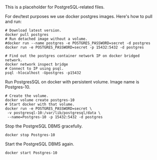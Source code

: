 This is a placeholder for PostgreSQL-related files. 

For dev/test purposes we use docker postgres images.  Here's how to 
pull and run: 

```
# Download latest version. 
docker pull postgres
# Run detached image without a volume. 
#docker run --name postgres -e POSTGRES_PASSWORD=secret -d postgres
docker run -e POSTGRES_PASSWORD=secret -p 15432:5432 -d postgres

# Find out the postgres container network IP on docker bridged network.
docker network inspect bridge
# Connect to IP using psql.
psql -hlocalhost -Upostgres -p15432
```

Run PostgresSQL on docker with persistent volume. Image name is Postgres-10.
```
# Create the volume.
docker volume create postgres-10
# Start docker with that volume. 
docker run -e POSTGRES_PASSWORD=secret \
 -v postgresql-10:/var/lib/postgresql/data \
 --name=Postgres-10 -p 15432:5432 -d postgres
```

Stop the PostgreSQL DBMS gracefully. 
```
docker stop Postgres-10
```

Start the PostgreSQL DBMS again. 
```
docker start Postgres-10
```
